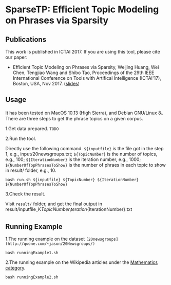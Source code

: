 # SparseTP: Efficient Topic Modeling on Phrases via Sparsity

## Publications
This work is published in ICTAI 2017. If you are using this tool, please cite our paper:  
*  Efficient Topic Modeling on Phrases via Sparsity, Weijing Huang, Wei Chen, Tengjiao Wang and Shibo Tao, Proceedings of the 29th IEEE International Conference on Tools with Artifical Intelligence (ICTAI'17), Boston, USA, Nov 2017. ([slides](https://github.com/waleking/SparseTP/blob/master/ICTAI_presentation.pdf))

## Usage
It has been tested on MacOS 10.13 (High Sierra), and Debian GNU/Linux 8。
There are three steps to get the phrase topics on a given corpus.
  
1.Get data prepared.
`TODO`

2.Run the tool. 

Directly use the following command. `${inputfile}` is the file got in the step 1, e.g., input/20newsgroups.txt; `${TopicNumber}` is the number of topics, e.g., 100; `${IterationNumber}` is the iteration number, e.g., 1000; `${NumberOfTopPhrasesToShow}` is the number of phraes in each topic to show in result/ folder, e.g., 10.
```      
bash run.sh ${inputfile} ${TopicNumber} ${IterationNumber} ${NumberOfTopPhrasesToShow}
```

3.Check the result.

Visit `result/` folder, and get the final output in result/inputfile_K${TopicNumber}_iteration${IterationNumber}.txt

## Running Example
1.The running example on the dataset `[20newsgroups](http://qwone.com/~jason/20Newsgroups/)`
```
bash runningExample1.sh
```

2.The running example on the Wikipedia articles under the [Mathematics category](https://en.wikipedia.org/wiki/Category:Mathematics).
```
bash runningExample2.sh
```


